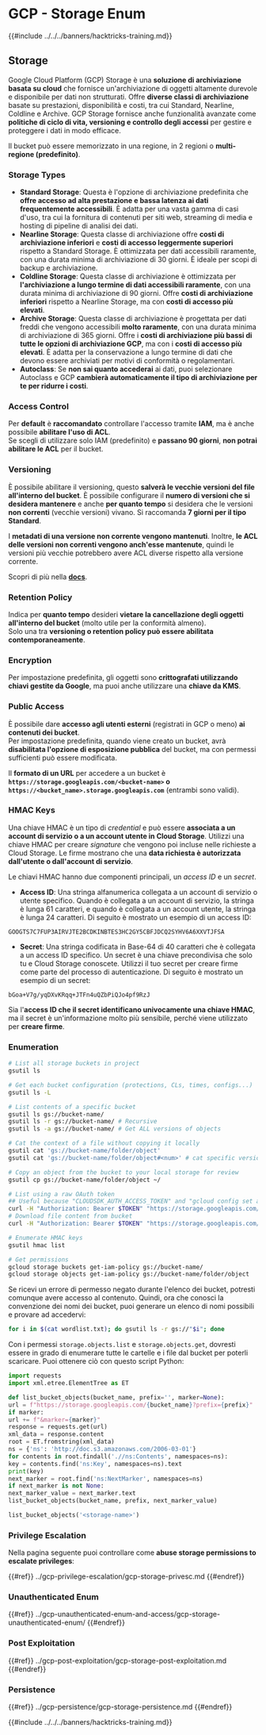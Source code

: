 # GCP - Storage Enum

{{#include ../../../banners/hacktricks-training.md}}

## Storage

Google Cloud Platform (GCP) Storage è una **soluzione di archiviazione basata su cloud** che fornisce un'archiviazione di oggetti altamente durevole e disponibile per dati non strutturati. Offre **diverse classi di archiviazione** basate su prestazioni, disponibilità e costi, tra cui Standard, Nearline, Coldline e Archive. GCP Storage fornisce anche funzionalità avanzate come **politiche di ciclo di vita, versioning e controllo degli accessi** per gestire e proteggere i dati in modo efficace.

Il bucket può essere memorizzato in una regione, in 2 regioni o **multi-regione (predefinito)**.

### Storage Types

- **Standard Storage**: Questa è l'opzione di archiviazione predefinita che **offre accesso ad alta prestazione e bassa latenza ai dati frequentemente accessibili**. È adatta per una vasta gamma di casi d'uso, tra cui la fornitura di contenuti per siti web, streaming di media e hosting di pipeline di analisi dei dati.
- **Nearline Storage**: Questa classe di archiviazione offre **costi di archiviazione inferiori** e **costi di accesso leggermente superiori** rispetto a Standard Storage. È ottimizzata per dati accessibili raramente, con una durata minima di archiviazione di 30 giorni. È ideale per scopi di backup e archiviazione.
- **Coldline Storage**: Questa classe di archiviazione è ottimizzata per **l'archiviazione a lungo termine di dati accessibili raramente**, con una durata minima di archiviazione di 90 giorni. Offre **costi di archiviazione inferiori** rispetto a Nearline Storage, ma con **costi di accesso più elevati**.
- **Archive Storage**: Questa classe di archiviazione è progettata per dati freddi che vengono accessibili **molto raramente**, con una durata minima di archiviazione di 365 giorni. Offre i **costi di archiviazione più bassi di tutte le opzioni di archiviazione GCP**, ma con i **costi di accesso più elevati**. È adatta per la conservazione a lungo termine di dati che devono essere archiviati per motivi di conformità o regolamentari.
- **Autoclass**: Se **non sai quanto accederai** ai dati, puoi selezionare Autoclass e GCP **cambierà automaticamente il tipo di archiviazione per te per ridurre i costi**.

### Access Control

Per **default** è **raccomandato** controllare l'accesso tramite **IAM**, ma è anche possibile **abilitare l'uso di ACL**.\
Se scegli di utilizzare solo IAM (predefinito) e **passano 90 giorni**, **non potrai abilitare le ACL** per il bucket.

### Versioning

È possibile abilitare il versioning, questo **salverà le vecchie versioni del file all'interno del bucket**. È possibile configurare il **numero di versioni che si desidera mantenere** e anche **per quanto tempo** si desidera che le versioni **non correnti** (vecchie versioni) vivano. Si raccomanda **7 giorni per il tipo Standard**.

I **metadati di una versione non corrente vengono mantenuti**. Inoltre, **le ACL delle versioni non correnti vengono anch'esse mantenute**, quindi le versioni più vecchie potrebbero avere ACL diverse rispetto alla versione corrente.

Scopri di più nella [**docs**](https://cloud.google.com/storage/docs/object-versioning).

### Retention Policy

Indica per **quanto tempo** desideri **vietare la cancellazione degli oggetti all'interno del bucket** (molto utile per la conformità almeno).\
Solo una tra **versioning o retention policy può essere abilitata contemporaneamente**.

### Encryption

Per impostazione predefinita, gli oggetti sono **crittografati utilizzando chiavi gestite da Google**, ma puoi anche utilizzare una **chiave da KMS**.

### Public Access

È possibile dare **accesso agli utenti esterni** (registrati in GCP o meno) **ai contenuti dei bucket**.\
Per impostazione predefinita, quando viene creato un bucket, avrà **disabilitata l'opzione di esposizione pubblica** del bucket, ma con permessi sufficienti può essere modificata.

Il **formato di un URL** per accedere a un bucket è **`https://storage.googleapis.com/<bucket-name>` o `https://<bucket_name>.storage.googleapis.com`** (entrambi sono validi).

### HMAC Keys

Una chiave HMAC è un tipo di _credential_ e può essere **associata a un account di servizio o a un account utente in Cloud Storage**. Utilizzi una chiave HMAC per creare _signature_ che vengono poi incluse nelle richieste a Cloud Storage. Le firme mostrano che una **data richiesta è autorizzata dall'utente o dall'account di servizio**.

Le chiavi HMAC hanno due componenti principali, un _access ID_ e un _secret_.

- **Access ID**: Una stringa alfanumerica collegata a un account di servizio o utente specifico. Quando è collegata a un account di servizio, la stringa è lunga 61 caratteri, e quando è collegata a un account utente, la stringa è lunga 24 caratteri. Di seguito è mostrato un esempio di un access ID:

`GOOGTS7C7FUP3AIRVJTE2BCDKINBTES3HC2GY5CBFJDCQ2SYHV6A6XXVTJFSA`

- **Secret**: Una stringa codificata in Base-64 di 40 caratteri che è collegata a un access ID specifico. Un secret è una chiave precondivisa che solo tu e Cloud Storage conoscete. Utilizzi il tuo secret per creare firme come parte del processo di autenticazione. Di seguito è mostrato un esempio di un secret:

`bGoa+V7g/yqDXvKRqq+JTFn4uQZbPiQJo4pf9RzJ`

Sia l'**access ID che il secret identificano univocamente una chiave HMAC**, ma il secret è un'informazione molto più sensibile, perché viene utilizzato per **creare firme**.

### Enumeration
```bash
# List all storage buckets in project
gsutil ls

# Get each bucket configuration (protections, CLs, times, configs...)
gsutil ls -L

# List contents of a specific bucket
gsutil ls gs://bucket-name/
gsutil ls -r gs://bucket-name/ # Recursive
gsutil ls -a gs://bucket-name/ # Get ALL versions of objects

# Cat the context of a file without copying it locally
gsutil cat 'gs://bucket-name/folder/object'
gsutil cat 'gs://bucket-name/folder/object#<num>' # cat specific version

# Copy an object from the bucket to your local storage for review
gsutil cp gs://bucket-name/folder/object ~/

# List using a raw OAuth token
## Useful because "CLOUDSDK_AUTH_ACCESS_TOKEN" and "gcloud config set auth/access_token_file" doesn't work with gsutil
curl -H "Authorization: Bearer $TOKEN" "https://storage.googleapis.com/storage/v1/b/<storage-name>/o"
# Download file content from bucket
curl -H "Authorization: Bearer $TOKEN" "https://storage.googleapis.com/storage/v1/b/supportstorage-58249/o/flag.txt?alt=media" --output -

# Enumerate HMAC keys
gsutil hmac list

# Get permissions
gcloud storage buckets get-iam-policy gs://bucket-name/
gcloud storage objects get-iam-policy gs://bucket-name/folder/object
```
Se ricevi un errore di permesso negato durante l'elenco dei bucket, potresti comunque avere accesso al contenuto. Quindi, ora che conosci la convenzione dei nomi dei bucket, puoi generare un elenco di nomi possibili e provare ad accedervi:
```bash
for i in $(cat wordlist.txt); do gsutil ls -r gs://"$i"; done
```
Con i permessi `storage.objects.list` e `storage.objects.get`, dovresti essere in grado di enumerare tutte le cartelle e i file dal bucket per poterli scaricare. Puoi ottenere ciò con questo script Python:
```python
import requests
import xml.etree.ElementTree as ET

def list_bucket_objects(bucket_name, prefix='', marker=None):
url = f"https://storage.googleapis.com/{bucket_name}?prefix={prefix}"
if marker:
url += f"&marker={marker}"
response = requests.get(url)
xml_data = response.content
root = ET.fromstring(xml_data)
ns = {'ns': 'http://doc.s3.amazonaws.com/2006-03-01'}
for contents in root.findall('.//ns:Contents', namespaces=ns):
key = contents.find('ns:Key', namespaces=ns).text
print(key)
next_marker = root.find('ns:NextMarker', namespaces=ns)
if next_marker is not None:
next_marker_value = next_marker.text
list_bucket_objects(bucket_name, prefix, next_marker_value)

list_bucket_objects('<storage-name>')
```
### Privilege Escalation

Nella pagina seguente puoi controllare come **abuse storage permissions to escalate privileges**:

{{#ref}}
../gcp-privilege-escalation/gcp-storage-privesc.md
{{#endref}}

### Unauthenticated Enum

{{#ref}}
../gcp-unauthenticated-enum-and-access/gcp-storage-unauthenticated-enum/
{{#endref}}

### Post Exploitation

{{#ref}}
../gcp-post-exploitation/gcp-storage-post-exploitation.md
{{#endref}}

### Persistence

{{#ref}}
../gcp-persistence/gcp-storage-persistence.md
{{#endref}}

{{#include ../../../banners/hacktricks-training.md}}
